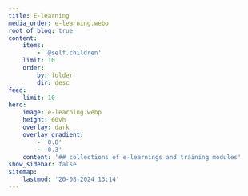 ```yaml
---
title: E-learning
media_order: e-learning.webp
root_of_blog: true
content:
    items:
        - '@self.children'
    limit: 10
    order:
        by: folder
        dir: desc
feed:
    limit: 10
hero:
    image: e-learning.webp
    height: 60vh
    overlay: dark
    overlay_gradient:
        - '0.8'
        - '0.3'
    content: '## collections of e-learnings and training modules'
show_sidebar: false
sitemap:
    lastmod: '20-08-2024 13:14'
---
```


